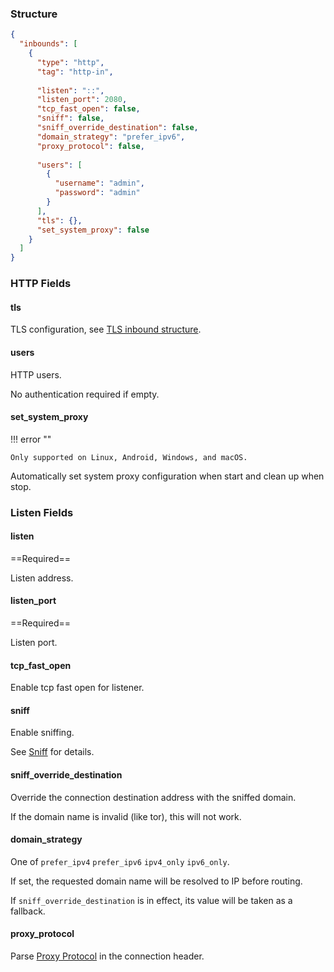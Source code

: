 ### Structure

```json
{
  "inbounds": [
    {
      "type": "http",
      "tag": "http-in",
      
      "listen": "::",
      "listen_port": 2080,
      "tcp_fast_open": false,
      "sniff": false,
      "sniff_override_destination": false,
      "domain_strategy": "prefer_ipv6",
      "proxy_protocol": false,
      
      "users": [
        {
          "username": "admin",
          "password": "admin"
        }
      ],
      "tls": {},
      "set_system_proxy": false
    }
  ]
}
```

### HTTP Fields

#### tls

TLS configuration, see [TLS inbound structure](/configuration/shared/tls/#inbound).

#### users

HTTP users.

No authentication required if empty.

#### set_system_proxy

!!! error ""

    Only supported on Linux, Android, Windows, and macOS.

Automatically set system proxy configuration when start and clean up when stop.

### Listen Fields

#### listen

==Required==

Listen address.

#### listen_port

==Required==

Listen port.

#### tcp_fast_open

Enable tcp fast open for listener.

#### sniff

Enable sniffing.

See [Sniff](/configuration/route/sniff/) for details.

#### sniff_override_destination

Override the connection destination address with the sniffed domain.

If the domain name is invalid (like tor), this will not work.

#### domain_strategy

One of `prefer_ipv4` `prefer_ipv6` `ipv4_only` `ipv6_only`.

If set, the requested domain name will be resolved to IP before routing.

If `sniff_override_destination` is in effect, its value will be taken as a fallback.

#### proxy_protocol

Parse [Proxy Protocol](https://www.haproxy.org/download/1.8/doc/proxy-protocol.txt) in the connection header.